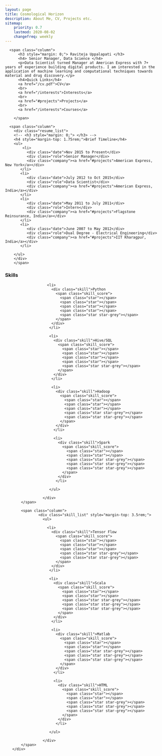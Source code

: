 ```yaml
---
layout: page
title: Cosmological Horizon
description: About Me, CV, Projects etc.
sitemap:
    priority: 0.7
    lastmod: 2020-08-02
    changefreq: weekly
---
```


<div id="profile" class="box">
<!-- <h3 style="margin: 0;"> Raviteja Uppalapati </h3>
<h4> Senior Manager, Data Science </h4> -->
<div class="post">
  <div class="row">

      <span class="column">
          <h3 style="margin: 0;"> Raviteja Uppalapati </h3>
          <h4> Senior Manager, Data Science </h4>
          <p>Data Scientist turned Manager at American Express with 7+ years of experience building digital products. I am interested in the application of machine learning and computational techniques towards material and drug discovery.</p>
          <h4>Quick Links</h4>
          <a href="/cv.pdf">CV</a>
          <br>
          <a href="/interests">Interests</a>
          <br>
          <a href="#projects">Projects</a>
          <br>
          <a href="/interests">Courses</a>

        </span>

      <span class="column">
        <div class="resume_list">
        <!-- <h3 style="margin: 0;"> </h3> -->
        <h4 style="margin-top: 1.75rem;">Brief Timeline</h4>
        <ul>
        	<li>
              <div class="date">Nov 2015 to Present</div>
              <div class="role">Senior Manager</div>
              <div class="company"><a href="#projects">American Express, New York</a></div>
           </li>
           <li>
              <div class="date">July 2012 to Oct 2015</div>
              <div class="role">Data Scientist</div>
              <div class="company"><a href="#projects">American Express, India</a></div>
           </li>
           <li>
              <div class="date">May 2011 to July 2011</div>
              <div class="role">Intern</div>
              <div class="company"><a href="#projects">Flagstone Reinsurance, India</a></div>
           </li>
           <li>
              <div class="date">June 2007 to May 2012</div>
              <div class="role">Dual Degree - Electrical Engineering</div>
              <div class="company"><a href="#projects">IIT Kharagpur, India</a></div>
           </li>

        </ul>
        </div>
        </span>
  </div>

</div>
</div>

<div id="skills" class="box">
  <div class="post">
    <div class="row">
        <span class="column">
          <h3>Skills</h3>
                <div class="skill_list">
                  <ul>

                    <li>
                      <div class="skill">Python
                        <span class="skill_score">
                          <span class="star"></span>
                          <span class="star"></span>
                          <span class="star"></span>
                          <span class="star"></span>
                          <span class="star star-grey"></span>
                        </span>
                      </div>
                     </li>

                     <li>
                       <div class="skill">Hive/SQL
                         <span class="skill_score">
                           <span class="star"></span>
                           <span class="star"></span>
                           <span class="star"></span>
                           <span class="star"></span>
                           <span class="star star-grey"></span>
                         </span>
                       </div>
                      </li>

                      <li>
                        <div class="skill">Hadoop
                          <span class="skill_score">
                            <span class="star"></span>
                            <span class="star"></span>
                            <span class="star"></span>
                            <span class="star star-grey"></span>
                            <span class="star star-grey"></span>
                          </span>
                        </div>
                       </li>

                       <li>
                         <div class="skill">Spark
                           <span class="skill_score">
                             <span class="star"></span>
                             <span class="star"></span>
                             <span class="star star-grey"></span>
                             <span class="star star-grey"></span>
                             <span class="star star-grey"></span>
                           </span>
                         </div>
                        </li>

                     </ul>

                  </div>
        </span>

        <span class="column">
                <div class="skill_list" style="margin-top: 3.5rem;">
                  <ul>

                    <li>
                      <div class="skill">Tensor Flow
                        <span class="skill_score">
                          <span class="star"></span>
                          <span class="star"></span>
                          <span class="star"></span>
                          <span class="star star-grey"></span>
                          <span class="star star-grey"></span>
                        </span>
                      </div>
                     </li>

                     <li>
                       <div class="skill">Scala
                         <span class="skill_score">
                           <span class="star"></span>
                           <span class="star"></span>
                           <span class="star star-grey"></span>
                           <span class="star star-grey"></span>
                           <span class="star star-grey"></span>
                         </span>
                       </div>
                      </li>

                      <li>
                        <div class="skill">Matlab
                          <span class="skill_score">
                            <span class="star"></span>
                            <span class="star"></span>
                            <span class="star star-grey"></span>
                            <span class="star star-grey"></span>
                            <span class="star star-grey"></span>
                          </span>
                        </div>
                       </li>

                       <li>
                         <div class="skill">HTML
                           <span class="skill_score">
                             <span class="star"></span>
                             <span class="star"></span>
                             <span class="star star-grey"></span>
                             <span class="star star-grey"></span>
                             <span class="star star-grey"></span>
                           </span>
                         </div>
                        </li>

                     </ul>

                  </div>
        </span>
    </div>
  </div>
</div>


<!-- <div id="projects">
  <div class="skill_list" class="box">
    <h3>Projects</h3>
    </div>
  </div>

<div id="personal life" class="box">
  <div class="skill_list">
    <h3>Personal Life</h3>
    </div>
  </div> -->
